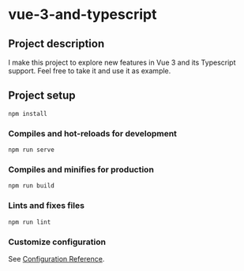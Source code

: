 # vue-3-and-typescript

## Project description
I make this project to explore new features in Vue 3 and its Typescript support. Feel free to take it and use it as example.

## Project setup
```
npm install
```

### Compiles and hot-reloads for development
```
npm run serve
```

### Compiles and minifies for production
```
npm run build
```

### Lints and fixes files
```
npm run lint
```

### Customize configuration
See [Configuration Reference](https://cli.vuejs.org/config/).
